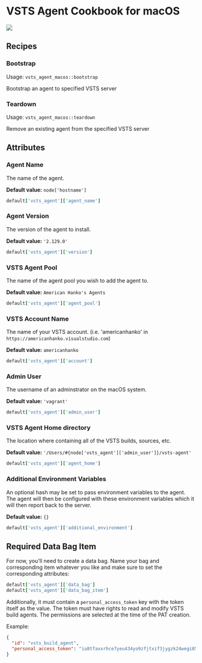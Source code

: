 VSTS Agent Cookbook for macOS
=============================

![](https://office.visualstudio.com/_apis/public/build/definitions/59d72877-1cea-4eb6-9d06-66716573631a/2373/badge)

Recipes
-------

### Bootstrap

Usage: `vsts_agent_macos::bootstrap`

Bootstrap an agent to specified VSTS server

### Teardown

Usage: `vsts_agent_macos::teardown`

Remove an existing agent from the specified VSTS server

Attributes
----------

### Agent Name

The name of the agent.

**Default value:** `node['hostname']`

```ruby
default['vsts_agent']['agent_name']
```

### Agent Version

The version of the agent to install.

**Default value:** `'2.129.0'`

```ruby
default['vsts_agent']['version']
```

### VSTS Agent Pool

The name of the agent pool you wish to add the agent to.

**Default value:** `American Hanko's Agents`

```ruby
default['vsts_agent']['agent_pool']
```

### VSTS Account Name

The name of your VSTS account. (i.e. 'americanhanko' in `https://americanhanko.visualstudio.com`)

**Default value:** `americanhanko`

```ruby
default['vsts_agent']['account']
```

### Admin User

The username of an adminstrator on the macOS system.

**Default value:** `'vagrant'`

```ruby
default['vsts_agent']['admin_user']
```

### VSTS Agent Home directory

The location where containing all of the VSTS builds, sources, etc.

**Default value:** `'/Users/#{node['vsts_agent']['admin_user']}/vsts-agent'`

```ruby
default['vsts_agent']['agent_home']
```

### Additional Environment Variables

An optional hash may be set to pass environment variables to the agent. The agent
will then be configured with these environment variables which it will then
report back to the server.

**Default value:** `{}`

```ruby
default['vsts_agent']['additional_environment']
```

Required Data Bag Item
----------------------

For now, you'll need to create a data bag. Name your bag and corresponding item
whatever you like and make sure to set the corresponding attributes:

```ruby
default['vsts_agent']['data_bag']
default['vsts_agent']['data_bag_item']
```

Additionally, it must contain a `personal_access_token` key with
the token itself as the value. The token must have rights to read and modify
VSTS build agents. The permissions are selected at the time of the PAT creation.

Example:

```json
{
  "id": "vsts_build_agent",
  "personal_access_token": "iu8tfaxxrhce7yeu434yo9zfjtxif3jygzk24wegi855er2moobs",
}
```
